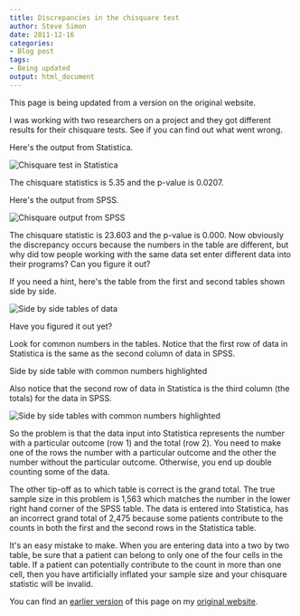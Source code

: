 ```yaml
---
title: Discrepancies in the chisquare test
author: Steve Simon
date: 2011-12-16
categories:
- Blog post
tags:
- Being updated
output: html_document
---
```


This page is being updated from a version on the original website.

<!---More--->

I was working with two researchers on a project and they got different results for their chisquare tests. See if you can find out what went wrong.

Here's the output from Statistica.

![Chisquare test in Statistica](http://www.pmean.com/new-images/11/discrepancy01.png)

The chisquare statistics is 5.35 and the p-value is 0.0207.

Here's the output from SPSS.

![Chisquare output from SPSS](http://www.pmean.com/new-images/11/discrepancy02.png)

The chisquare statistic is 23.603 and the p-value is 0.000. Now obviously the discrepancy occurs because the numbers in the table are different, but why did tow people working with the same data set enter different data into their programs? Can you figure it out?

If you need a hint, here's the table from the first and second tables shown side by side.

![Side by side tables of data](http://www.pmean.com/new-images/11/discrepancy03.png)

Have you figured it out yet?

Look for common numbers in the tables. Notice that the first row of data in Statistica is the same as the second column of data in SPSS.

Side by side table with common numbers highlighted

Also notice that the second row of data in Statistica is the third column (the totals) for the data in SPSS.

![Side by side tables with common numbers highlighted](http://www.pmean.com/new-images/11/discrepancy04.png)

So the problem is that the data input into Statistica represents the number with a particular outcome (row 1) and the total (row 2). You need to make one of the rows the number with a particular outcome and the other the number without the particular outcome. Otherwise, you end up double counting some of the data.

The other tip-off as to which table is correct is the grand total. The true sample size in this problem is 1,563 which matches the number in the lower right hand corner of the SPSS table. The data is entered into Statistica, has an incorrect grand total of 2,475 because some patients contribute to the counts in both the first and the second rows in the Statistica table.

It's an easy mistake to make. When you are entering data into a two by two table, be sure that a patient can belong to only one of the four cells in the table. If a patient can potentially contribute to the count in more than one cell, then you have artificially inflated your sample size and your chisquare statistic will be invalid.

You can find an [earlier version][sim1] of this page on my [original website][sim2].

[sim1]: http://www.pmean.com/11/discrepancy.html
[sim2]: http://www.pmean.com/original_site.html 
